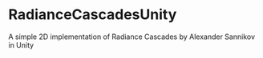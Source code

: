 # RadianceCascadesUnity
A simple 2D implementation of Radiance Cascades by Alexander Sannikov in Unity
